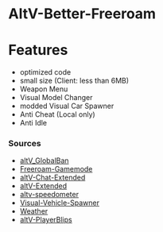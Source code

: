 # AltV-Better-Freeroam

# Features
- optimized code
- small size (Client: less than 6MB)
- Weapon Menu
- Visual Model Changer
- modded Visual Car Spawner
- Anti Cheat (Local only)
- Anti Idle

### Sources
- [altV_GlobalBan](https://github.com/Nickwasused/AltV-Better-Freeroam/tree/main/source/VenoX_Global_Systems)
- [Freeroam-Gamemode](https://github.com/altV-Resources-by-Neta/Freeroam-Gamemode)
- [altV-Chat-Extended](https://github.com/Stuyk/altV-Chat-Extended)
- [altV-Extended](https://github.com/Stuyk/altV-Extended)
- [altv-speedometer](https://github.com/Blackbandit1804/altV-speedometer)
- [Visual-Vehicle-Spawner](https://github.com/dusieq95/Visual-Vehicle-Spawner)
- [Weather](https://github.com/MateqB/altv-os-weather-time-sync)
- [altV-PlayerBlips](https://github.com/VnX-SolidSnake/altV-PlayerBlips)
